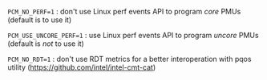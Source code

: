 `PCM_NO_PERF=1` : don't use Linux perf events API to program *core* PMUs (default is to use it)

`PCM_USE_UNCORE_PERF=1` :  use Linux perf events API to program *uncore* PMUs (default is *not* to use it)

`PCM_NO_RDT=1` : don't use RDT metrics for a better interoperation with pqos utility (https://github.com/intel/intel-cmt-cat)
